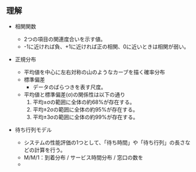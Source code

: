 ## 理解
- 相関関数
    - 2つの項目の関連度合いを示す値。
    - -1に近ければ負、+1に近ければ正の相関、0に近いときは相関が弱い。
- 正規分布
    - 平均値を中心に左右対称の山のようなカーブを描く確率分布
    - 標準偏差
        - データのばらつきを表す尺度。
    - 平均値と標準偏差(σ)の関係性は以下の通り
        1. 平均±σの範囲に全体の約68%が存在する。
        2. 平均±2σの範囲に全体の約95%が存在する。
        3. 平均±3σの範囲に全体の約99%が存在する。

- 待ち行列モデル
    - システムの性能評価の1つとして、「待ち時間」や「待ち行列」の長さなどの計算を行う。
    - M/M/1：到着分布 / サービス時間分布 / 窓口の数を
    - 